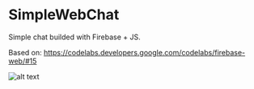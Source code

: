 # SimpleWebChat
Simple chat builded with Firebase + JS.

Based on: https://codelabs.developers.google.com/codelabs/firebase-web/#15

![alt text](https://github.com/fduque/SimpleWebChat/master/ScreenImage.png)
